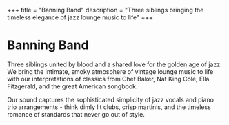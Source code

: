 +++
title = "Banning Band"
description = "Three siblings bringing the timeless elegance of jazz lounge music to life"
+++

# Banning Band

Three siblings united by blood and a shared love for the golden age of jazz. We bring the intimate, smoky atmosphere of vintage lounge music to life with our interpretations of classics from Chet Baker, Nat King Cole, Ella Fitzgerald, and the great American songbook.

Our sound captures the sophisticated simplicity of jazz vocals and piano trio arrangements - think dimly lit clubs, crisp martinis, and the timeless romance of standards that never go out of style.
